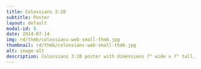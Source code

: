 ```yaml
---
title: Colossians 3:20
subtitle: Poster
layout: default
modal-id: 5
date: 2014-07-14
img: rd/thmb/colossians-web-small-thmb.jpg
thumbnail: rd/thmb/colossians-web-small-thmb.jpg
alt: image-alt
description: Colossians 3:20 poster with dimensions ?" wide x ?" tall.
---
```

